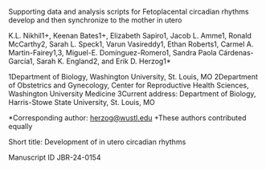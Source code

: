 Supporting data and analysis scripts for 
 Fetoplacental circadian rhythms develop and then synchronize to the mother in utero 

K.L. Nikhil1+, Keenan Bates1+, Elizabeth Sapiro1, Jacob L. Amme1, Ronald McCarthy2, Sarah L. Speck1, Varun Vasireddy1, Ethan Roberts1, Carmel A. Martin-Fairey1,3, Miguel-E. Domínguez-Romero1, Sandra Paola Cárdenas-García1, Sarah K. England2, and Erik D. Herzog1* 

1Department of Biology, Washington University, St. Louis, MO 
2Department of Obstetrics and Gynecology, Center for Reproductive Health Sciences, Washington University Medicine
3Current address: Department of Biology, Harris-Stowe State University, St. Louis, MO 

*Corresponding author: herzog@wustl.edu 
+These authors contributed equally

Short title: Development of in utero circadian rhythms

Manuscript ID JBR-24-0154 


